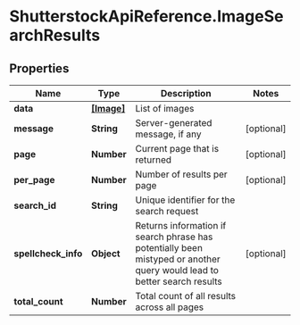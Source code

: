 # ShutterstockApiReference.ImageSearchResults

## Properties
Name | Type | Description | Notes
------------ | ------------- | ------------- | -------------
**data** | [**[Image]**](Image.md) | List of images | 
**message** | **String** | Server-generated message, if any | [optional] 
**page** | **Number** | Current page that is returned | [optional] 
**per_page** | **Number** | Number of results per page | [optional] 
**search_id** | **String** | Unique identifier for the search request | 
**spellcheck_info** | **Object** | Returns information if search phrase has potentially been mistyped or another query would lead to better search results | [optional] 
**total_count** | **Number** | Total count of all results across all pages | 



